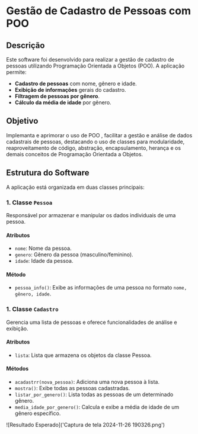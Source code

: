 # Gestão de Cadastro de Pessoas com POO

## Descrição
Este software foi desenvolvido para realizar a gestão de cadastro de pessoas utilizando Programação Orientada a Objetos (POO). A aplicação permite:
- **Cadastro de pessoas** com nome, gênero e idade.
- **Exibição de informações** gerais do cadastro.
- **Filtragem de pessoas por gênero**.
- **Cálculo da média de idade** por gênero.

## Objetivo
Implemanta e aprimorar o uso de POO , facilitar a gestão e análise de dados cadastrais de pessoas, destacando o uso de classes para modularidade, reaproveitamento de código, abstração, encapsulamento, herança e os demais conceitos de Programação Orientada a Objetos.

## Estrutura do Software
A aplicação está organizada em duas classes principais:

### 1. **Classe `Pessoa`**
Responsável por armazenar e manipular os dados individuais de uma pessoa.

#### Atributos
- `nome`: Nome da pessoa.
- `genero`: Gênero da pessoa (masculino/feminino).
- `idade`: Idade da pessoa.

#### Método
- `pessoa_info()`: Exibe as informações de uma pessoa no formato `nome, gênero, idade`.

### 1. **Classe `Cadastro`**
Gerencia uma lista de pessoas e oferece funcionalidades de análise e exibição.

#### Atributos
- `lista`: Lista que armazena os objetos da classe Pessoa.

#### Métodos
- `acadastrr(nova_pessoa)`: Adiciona uma nova pessoa à lista.
- `mostra()`: Exibe todas as pessoas cadastradas.
- `listar_por_genero()`: Lista todas as pessoas de um determinado gênero.
- `media_idade_por_genero()`: Calcula e exibe a média de idade de um gênero específico.

![Resultado Esperado]('Captura de tela 2024-11-26 190326.png')




